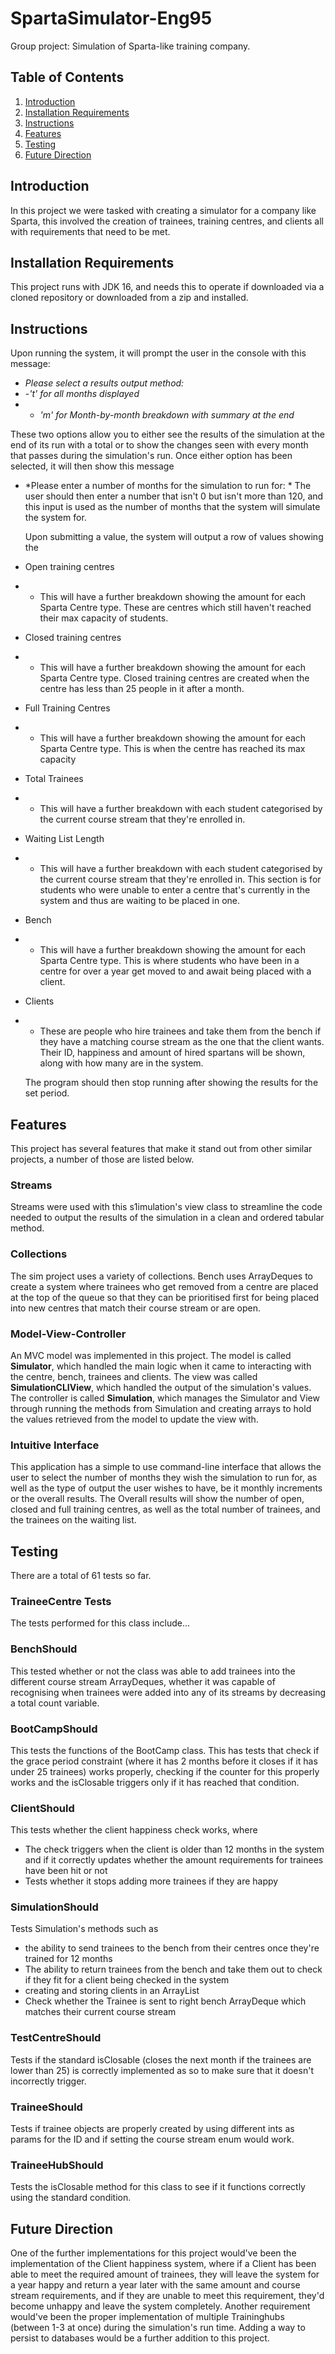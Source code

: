 # SpartaSimulator-Eng95

Group project: Simulation of Sparta-like training company.

## Table of Contents
1. [Introduction](#introduction)
2. [Installation Requirements](#installation)
3. [Instructions](#instructions)
4. [Features](#features)
5. [Testing](#testing)
6. [Future Direction](#future)

## Introduction <a name ="instroduction"><a/>

In this project we were tasked with creating a simulator for a company like Sparta, this involved the creation of trainees, training centres, and clients all with requirements that need to be met.

## Installation Requirements<a name="installation"><a/>

This project runs with JDK 16, and needs this to operate if downloaded via a cloned repository or downloaded from a zip and installed.

## Instructions<a name="instructions"><a/>

Upon running the system, it will prompt the user in the console with this message:
- *Please select a results output method:*
- -*'t' for all months displayed*
- - *'m' for Month-by-month breakdown with summary at the end*

These two options allow you to either see the results of the simulation at the end of its run with a total or to show the changes seen with every month that passes during the simulation's run.
Once either option has been selected, it will then show this message
- *Please enter a number of months for the simulation to run for: *
  The user should then enter a number that isn't 0 but isn't more than 120, and this input is used as the number of months that the system will simulate the system for.
  
  Upon submitting a value, the system will output a row of values showing the
- Open training centres
- - This will have a further breakdown showing the amount for each Sparta Centre type. These are centres which still haven't reached their max capacity of students.
- Closed training centres
- - This will have a further breakdown showing the amount for each Sparta Centre type. Closed training centres are created when the centre has less than 25 people in it after a month.
- Full Training Centres
- - This will have a further breakdown showing the amount for each Sparta Centre type. This is when the centre has reached its max capacity
- Total Trainees
- - This will have a further breakdown with each student categorised by the current course stream that they're enrolled in.
- Waiting List Length
- - This will have a further breakdown with each student categorised by the current course stream that they're enrolled in. This section is for students who were unable to enter a centre that's currently in the system and thus are waiting to be placed in one.
- Bench
- - This will have a further breakdown showing the amount for each Sparta Centre type. This is where students who have been in a centre for over a year get moved to and await being placed with a client.
- Clients
- - These are people who hire trainees and take them from the bench if they have a matching course stream as the one that the client wants. Their ID, happiness and amount of hired spartans will be shown, along with how many are in the system.

  The program should then stop running after showing the results for the set period.

## Features<a name="features"><a/>

This project has several features that make it stand out from other similar projects, a number of those are listed below.

### Streams

Streams were used with this s1imulation's view class to streamline the code needed to output the results of the simulation in a clean and ordered tabular method. 

### Collections

The sim project uses a variety of collections. Bench uses ArrayDeques to create a system where trainees who get removed from a centre are placed at the top of the queue so that they can be prioritised first for being placed into new centres that match their course stream or are open.

### Model-View-Controller

An MVC model was implemented in this project. 
The model is called **Simulator**, which handled the main logic when it came to interacting with the centre, bench, trainees and clients. 
The view was called **SimulationCLIView**, which handled the output of the simulation's values.
The controller is called **Simulation**, which manages the Simulator and View through running the methods from Simulation and creating arrays to hold the values retrieved from the model to update the view with.

### Intuitive Interface

This application has a simple to use command-line interface that allows the user to select the number of months they wish the simulation to run for, as well as the type of output the user wishes to have, be it monthly increments or the overall results. The Overall results will show the number of open, closed and full training centres, as well as the total number of trainees, and the trainees on the waiting list.

## Testing<a name="testing"><a/>

There are a total of 61 tests so far.

### TraineeCentre Tests

The tests performed for this class include...

### BenchShould
This tested whether or not the class was able to add trainees into the different course stream ArrayDeques, whether it was capable of recognising when trainees were added into any of its streams by decreasing a total count variable.

### BootCampShould

This tests the functions of the BootCamp class. This has tests that check if the grace period constraint (where it has 2 months before it closes if it has under 25 trainees) works properly, checking if the counter for this properly works and the isClosable triggers only if it has reached that condition.

### ClientShould

This tests whether the client happiness check works, where
- The check triggers when the client is older than 12 months in the system and if it correctly updates whether the amount requirements for trainees have been hit or not
- Tests whether it stops adding more trainees if they are happy

### SimulationShould
Tests Simulation's methods such as 
- the ability to send trainees to the bench from their centres once they're trained for 12 months
- The ability to return trainees from the bench and take them out to check if they fit for a client being checked in the system
- creating and storing clients in an ArrayList
- Check whether the Trainee is sent to right bench ArrayDeque which matches their current course stream

### TestCentreShould
Tests if the standard isClosable (closes the next month if the trainees are lower than 25) is correctly implemented as so to make sure that it doesn't incorrectly trigger.

### TraineeShould
Tests if trainee objects are properly created by using different ints as params for the ID and if setting the course stream enum would work.

### TraineeHubShould
Tests the isClosable method for this class to see if it functions correctly using the standard condition.


## Future Direction <a name="future"><a/>
One of the further implementations for this project would've been the implementation of the Client happiness system, where if a Client has been able to meet the required amount of trainees, they will leave the system for a year happy and return a year later with the same amount and course stream requirements, and if they are unable to meet this requirement, they'd become unhappy and leave the system completely.
Another requirement would've been the proper implementation of multiple Traininghubs (between 1-3 at once) during the simulation's run time.
Adding a way to persist to databases would be a further addition to this project.
